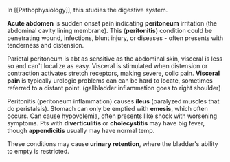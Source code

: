 In [[Pathophysiology]], this studies the digestive system.

**Acute abdomen** is sudden onset pain indicating **peritoneum** irritation (the abdominal cavity lining membrane). This (**peritonitis**) condition could be penetrating wound, infections, blunt injury, or diseases - often presents with tenderness and distension.

Parietal peritoneum is abt as sensitive as the abdominal skin, visceral is less so and can't localize as easy. Visceral is stimulated when distension or contraction activates stretch receptors, making severe, colic pain.
**Visceral pain** is typically urologic problems can can be hard to locate, sometimes referred to a distant point. (gallbladder inflammation goes to right shoulder)

Peritonitis (peritoneum inflammation) causes **ileus** (paralyzed muscles that do peristalsis). Stomach can only be emptied with **emesis**, which often occurs. Can cause hypovolemia, often presents like shock with worsening symptoms. Pts with **diverticulitis** or **cholecystitis** may have big fever, though **appendicitis** usually may have normal temp.

These conditions may cause **urinary retention**, where the bladder's ability to empty is restricted.